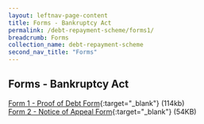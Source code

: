 ```yaml
---
layout: leftnav-page-content
title: Forms - Bankruptcy Act
permalink: /debt-repayment-scheme/forms1/
breadcrumb: Forms
collection_name: debt-repayment-scheme
second_nav_title: "Forms"
---
```

Forms - Bankruptcy Act
---
[Form 1 - Proof of Debt Form](/files/Form1-ProofofDebtFrom.pdf){:target="_blank"} (114kb)<br>
[Form 2 - Notice of Appeal Form](/files/Form2-NoticeofAppealForm.pdf){:target="_blank"} (54KB)<br>
